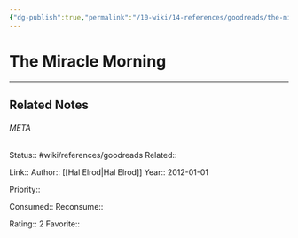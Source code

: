 ```yaml
---
{"dg-publish":true,"permalink":"/10-wiki/14-references/goodreads/the-miracle-morning/"}
---
```


# The Miracle Morning
---

## Related Notes




###### META
Status:: #wiki/references/goodreads
Related:: 

Link:: 
Author:: [[Hal Elrod\|Hal Elrod]]
Year:: 2012-01-01

Priority:: 

Consumed:: 
Reconsume:: 

Rating:: 2
Favorite:: 
